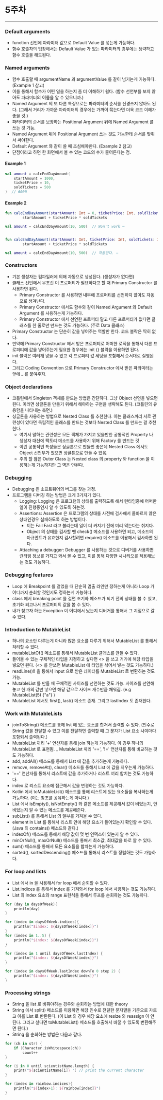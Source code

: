 # 5주차

***

### Default arguments

- function 선언에 파라미터 값으로 Default Value 를 넣는게 가능하다. 
- 함수 호출자의 입장에서는 Default Value 가 있는 파라미터의 경우에는 생략하고 함수 호출을 해도된다.

### Named arguments

- 함수 호출할 때 argumentName 과 argumentValue 를 같이 넘기는게 가능하다. (Example 1 참고)
- 이를 통해서 함수가 어떤 일을 하는지 좀 더 이해하기 쉽다. (함수 선언부를 보지 않아도 파라미터의 이름을 알 수 있으니까.)
- Named Argument 의 또 다른 특징으로는 파라미터의 순서를 신경쓰지 않아도 된다. (그래서 거리가 가까운 파라미터의 경우에는 가까이 묶는다면 더욱 코드 이해가 좋을 것.)
- 파라미터의 순서를 보장하는 Positional Argument 뒤에 Named Argument 를 쓰는 것 가능.
- Named Argument 뒤에 Positional Argument 쓰는 것도 가능한데 순서를 맞춰서 써야한다.  
- Default Argument 와 같이 쓸 때 조심해야한다. (Example 2 참고)
- 단점이라고 하면 한 화면에서 볼 수 있는 코드의 수가 줄어든다는 점.  

#### Example 1 

```kotlin
val amount = calcEndDayAmount(
    startAmount = 1000,
    ticketPrice = 10,
    soldTickets = 500
)  // 6000
```

#### Example 2  

```kotlin
fun calcEndDayAmount(startAmount: Int = 0, ticketPrice: Int, soldTickets: Int) =
        startAmount + ticketPrice * soldTickets

val amount = calcEndDayAmount(10, 500)  // Won't work —


fun calcEndDayAmount(startAmount: Int, ticketPrice: Int, soldTickets: Int = 0) =
        startAmount + ticketPrice * soldTickets

val amount = calcEndDayAmount(10, 500)  // 작동한다. —
```

### Constructors

- 기본 생성자는 컴파일러에 의해 자동으로 생성된다. (생성자가 없다면)
- 클래스 선언에서 무조건 이 프로퍼티가 필요하다고 할 때 Primary Constructor 를 사용하면 된다. 
  - Primary Constructor 를 사용하면 내부에 프로퍼티를 선언하지 않아도 자동으로 생겨난다. 
  - Primary Constructor 에서도 함수와 같이 Named Argument 와 Default Argument 를 사용하는게 가능하다.
  - Primary Constructor 에서 선언한 프로퍼티 말고 다른 프로퍼티가 없다면 클래스를 한 줄로만 만드는 것도 가능하다. (주로 Data 클래스)
- Primary Constructor 는 단순히 값을 넣어주는 역할만 한다. 코드 블락은 딱히 없다. 
- 만약에 Primary Constructor 에서 받은 프로퍼티로 어떠한 로직을 통해서 다른 프로퍼티에 값을 넣어주는게 필요한 경우에는 init {} 블락을 이용하면 된다.
- init 블락은 여러개 넣을 수 있고 각 프로퍼티 값 세팅을 포함해서 순서대로 실행된다.
- 그리고 Coding Convention 으로 Primary Constructor 에서 받은 파라미터는 앞에 _ 를 붙여주자.

### Object declarations

- 코틀린에서 Singleton 객체를 만드는 방법은 간단하다. 그냥 Object 선언을 넣으면 된다. 이러면 싱글톤을 만들기 위해서 해야하는 구현을 생략해도 된다. (코틀린의 유용함을 나타내는 측면.)
- 싱글톤을 사용하는 방법으로 Nested Class 를 추천한다. 이는 클래스끼리 서로 관련성이 있다면 독립적인 클래스를 만드는 것보다 Nested Class 를 만드는 걸 추천한다.
  - 여기서 말하는 관련성은 모든 객체가 가지고 있을만한 공통적인 Property 나 생성자 대신에 팩토리 메소드를 사용하기 위해 Factory 를 만드는 것 
  - 이런 공통적인 특성들은 싱글톤으로 만들면 좋은데 Nested Class 에서도 Object 선언부가 있으면 싱글톤으로 만들 수 있음.
  - 주의 할 점은 Outer Class 는 Nested class 의 property 와 function 을 이용하는게 가능하지만 그 역은 안된다.
   

### Debugging

- Debugging 은 소프트웨어의 버그를 찾는 과정.
- 프로그램을 디버깅 하는 방법은 크게 3가지가 있다.
  - Logging: Logging 은 프로그램의 상태를 출력하도록 해서 런타임중에 어떠한 일이 진행중인지 알 수 있도록 하는것.
  - Assertions: Assertion 은 프로그램의 상태를 사전에 검사해서 올바르지 않은 상태인경우 실패하도록 하는 방법이다.
    - 이는 Fail Fast 라고 불리는데 일이 더 커지기 전에 미리 막는다는 취지다.
    - Object 의 상태를 검사할 땐 check() 메소드를 사용하면 되고, 메소드의 아규먼트가 유효한지 검사할려면 require() 메소드를 이용해서 검사하면 된다.
  - Attaching a debugger: Debugger 를 사용하는 것으로 디버거를 사용하면 런타임 정보를 가지고 와서 볼 수 있고, 이를 통해 다양한 시나리오를 적용해보는 것도 가능하다.

### Debugging features

- Loop 에 Breakpoint 를 걸었을 때 단순히 멈출 라인만 정하는게 아니라 Loop 가 어디까지 순회할 것인지도 정하는게 가능하다.
- class 에서 breaking point 를 걸면 초기화 메소드가 되기 전의 상태를 볼 수 있고, 초기화 되고나서 프로퍼티의 값을 봅 수 있다.
- 내가 찾고자 하는 Exception 이 어디에서 났는지 디버거를 통해서 그 지점으로 갈 수 있다. 

### Introduction to MutableList

- 하나의 요소만 다루는게 아니라 많은 요소를 다루기 위해서 MutableList 를 통해서 처리할 수 있다. 
- mutableListOf() 메소드를 통해서 MutableList 클래스를 만들 수 있다.
- 들어올 수 있는 구체적인 타입을 지정하고 싶다면 <> 을 쓰고 거기에 해당 타입을 넣으면 된다. (<> 를 안쓰면 MutableList 에 타입을 섞어서 넣는 것도 가능하다.)
- readLine()!! 을 통해서 input 으로 받은 데이터를 MutableList 로 변환하는 것도 가능.
- MutableList 를 만들 때 구체적인 사이즈를 선언하는 것도 가능. 사이즈를 선언해놓고 한 개의 값만 넣으면 해당 값으로 사이즈 개수만큼 채워짐. (e.g MutableList(5) {"a"} )
- MutableList 에서도 first(), last() 메소드 존재. 그리고 lastIndex 도 존재한다.

### Work with MutableLists

- joinToString() 메소드를 통해 list 에 있는 요소를 합쳐서 출력할 수 있다. (인수로 String 값을 전달할 수 있고 이를 전달하면 출력할 때 그 문자가 List 요소 사이마다 포함되서 출력된다.)
- MutableList 끼리 '+' 연산자를 통해 join 하는게 가능하다. 이 경우 하나의 MutableList 로 표현됨.
_ MutableList 끼리 '==', '!=' 연산자를 통해 비교하는 것도 가능하다.
- add, addAll() 메소드를 통해서 List 에 값을 추가하는게 가능하다. 
- remove, removeAt(), clear() 메소드를 통해서 List 에 값을 지우는게 가능하다.
- '+=' 연산자를 통해서 리스트에 값을 추가하거나 리스트 끼리 합치는 것도 가능하다.
- index 로 리스트 요소에 접근해서 값을 변경하는 것도 가능하다.
- Kotlin 에서 toMutableList() 메소드를 통해 리스트에 있는 요소들을 복사하는게 가능하다. (이는 참조를 공유하는게 아니다.)
- List 에서 isEmpty(), isNotEmpty() 와 같은 메소드를 제공해서 값이 비었는지, 안 비었는지 알 수 있는 메소드를 제공해준다.
- subList() 를 통해서 List 의 일부를 가져올 수 있다.
- element in List 를 통해서 리스트 안에 해당 요소가 들어있는지 확인할 수 있다. (Java 의 contains() 메소드와 같다.)
- indexOf() 메소드를 통해서 해당 값이 몇 번 인덱스이 있는지 알 수 있다.
- minOrNull(), maxOrNull() 메소드를 통해서 최소값, 최대값을 바로 알 수 있다.
- sum() 메소드를 통해서 모든 요소들을 합치는게 가능하다.
- sorted(), sortedDescending() 메소드를 통해서 리스트를 정렬하는 것도 가능하다.

### For loop and lists

- List 에서 in 을 사용해서 for loop 에서 순회할 수 있다.
- List.indices 를 통해서 index 를 가져와서 for loop 에서 사용하는 것도 가능하다.
- List 의 index 요소와 range 표현식을 통해서 루프를 순회하는 것도 가능하다.

```kotlin
for (day in daysOfWeek){
    println(day)
}

for (index in daysOfWeek.indices){
    println("$index: ${daysOfWeek[index]}")
}
for (index in 1..5) {
    println("$index: ${daysOfWeek[index]}")
}

for (index in 1 until daysOfWeek.lastIndex) {
    println("$index: ${daysOfWeek[index]}")
}

for (index in daysOfWeek.lastIndex downTo 0 step 2) {
    println("$index: ${daysOfWeek[index]}")
}
```

### Processing strings
- String 을 list 로 바꿔야하는 경우와 순회하는 방법에 대한 theory 
- String 에서 split() 메소드를 이용하면 해당 인수로 전달한 문자열을 기준으로 자르고 이를 List 로 반환된다. (이 List 의 경우 해당 요소에 resize 와 reassign 이 안된다. 그러고 싶다면 toMutableList() 메소드를 호출해서 바꿀 수 있도록 변환해주면 된다.)
- String 을 순회하는 방법은 다음과 같다.

```kotlin
for (ch in str) {
    if (Character.isWhitespace(ch))
        count++
}

for (i in 0 until scientistName.length) {
    print("${scientistName[i]} ") // print the current character
}

for (index in rainbow.indices){
    println("${index+1}: ${rainbow[index]}")
}
``` 

